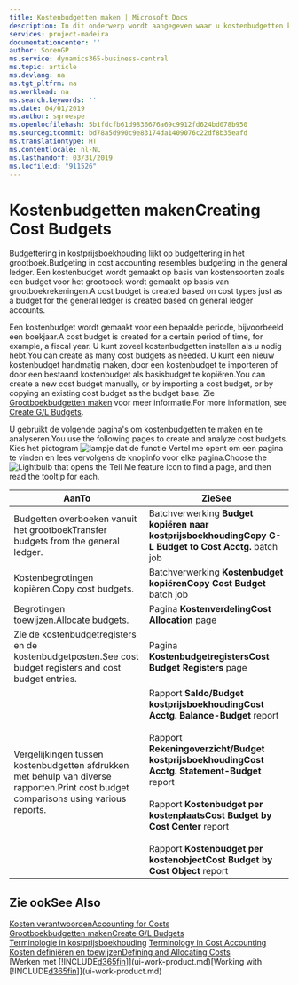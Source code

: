```yaml
---
title: Kostenbudgetten maken | Microsoft Docs
description: In dit onderwerp wordt aangegeven waar u kostenbudgetten kunt maken en analyseren.
services: project-madeira
documentationcenter: ''
author: SorenGP
ms.service: dynamics365-business-central
ms.topic: article
ms.devlang: na
ms.tgt_pltfrm: na
ms.workload: na
ms.search.keywords: ''
ms.date: 04/01/2019
ms.author: sgroespe
ms.openlocfilehash: 5b1fdcfb61d9836676a69c9912fd624bd078b950
ms.sourcegitcommit: bd78a5d990c9e83174da1409076c22df8b35eafd
ms.translationtype: HT
ms.contentlocale: nl-NL
ms.lasthandoff: 03/31/2019
ms.locfileid: "911526"
---
```

# <a name="creating-cost-budgets"></a><span data-ttu-id="3e3ab-103">Kostenbudgetten maken</span><span class="sxs-lookup"><span data-stu-id="3e3ab-103">Creating Cost Budgets</span></span>
<span data-ttu-id="3e3ab-104">Budgettering in kostprijsboekhouding lijkt op budgettering in het grootboek.</span><span class="sxs-lookup"><span data-stu-id="3e3ab-104">Budgeting in cost accounting resembles budgeting in the general ledger.</span></span> <span data-ttu-id="3e3ab-105">Een kostenbudget wordt gemaakt op basis van kostensoorten zoals een budget voor het grootboek wordt gemaakt op basis van grootboekrekeningen.</span><span class="sxs-lookup"><span data-stu-id="3e3ab-105">A cost budget is created based on cost types just as a budget for the general ledger is created based on general ledger accounts.</span></span>  

<span data-ttu-id="3e3ab-106">Een kostenbudget wordt gemaakt voor een bepaalde periode, bijvoorbeeld een boekjaar.</span><span class="sxs-lookup"><span data-stu-id="3e3ab-106">A cost budget is created for a certain period of time, for example, a fiscal year.</span></span> <span data-ttu-id="3e3ab-107">U kunt zoveel kostenbudgetten instellen als u nodig hebt.</span><span class="sxs-lookup"><span data-stu-id="3e3ab-107">You can create as many cost budgets as needed.</span></span> <span data-ttu-id="3e3ab-108">U kunt een nieuw kostenbudget handmatig maken, door een kostenbudget te importeren of door een bestaand kostenbudget als basisbudget te kopiëren.</span><span class="sxs-lookup"><span data-stu-id="3e3ab-108">You can create a new cost budget manually, or by importing a cost budget, or by copying an existing cost budget as the budget base.</span></span> <span data-ttu-id="3e3ab-109">Zie [Grootboekbudgetten maken](finance-how-create-budgets.md) voor meer informatie.</span><span class="sxs-lookup"><span data-stu-id="3e3ab-109">For more information, see [Create G/L Budgets](finance-how-create-budgets.md).</span></span>

<span data-ttu-id="3e3ab-110">U gebruikt de volgende pagina's om kostenbudgetten te maken en te analyseren.</span><span class="sxs-lookup"><span data-stu-id="3e3ab-110">You use the following pages to create and analyze cost budgets.</span></span> <span data-ttu-id="3e3ab-111">Kies het pictogram ![lampje dat de functie Vertel me opent](media/ui-search/search_small.png "Vertel me wat u wilt doen") om een pagina te vinden en lees vervolgens de knopinfo voor elke pagina.</span><span class="sxs-lookup"><span data-stu-id="3e3ab-111">Choose the ![Lightbulb that opens the Tell Me feature](media/ui-search/search_small.png "Tell me what you want to do") icon to find a page, and then read the tooltip for each.</span></span>

|<span data-ttu-id="3e3ab-112">Aan</span><span class="sxs-lookup"><span data-stu-id="3e3ab-112">To</span></span>|<span data-ttu-id="3e3ab-113">Zie</span><span class="sxs-lookup"><span data-stu-id="3e3ab-113">See</span></span>|  
|--------|---------|  
|<span data-ttu-id="3e3ab-114">Budgetten overboeken vanuit het grootboek</span><span class="sxs-lookup"><span data-stu-id="3e3ab-114">Transfer budgets from the general ledger.</span></span>|<span data-ttu-id="3e3ab-115">Batchverwerking **Budget kopiëren naar kostprijsboekhouding**</span><span class="sxs-lookup"><span data-stu-id="3e3ab-115">**Copy G-L Budget to Cost Acctg.** batch job</span></span>|  
|<span data-ttu-id="3e3ab-116">Kostenbegrotingen kopiëren.</span><span class="sxs-lookup"><span data-stu-id="3e3ab-116">Copy cost budgets.</span></span>|<span data-ttu-id="3e3ab-117">Batchverwerking **Kostenbudget kopiëren**</span><span class="sxs-lookup"><span data-stu-id="3e3ab-117">**Copy Cost Budget** batch job</span></span>|  
|<span data-ttu-id="3e3ab-118">Begrotingen toewijzen.</span><span class="sxs-lookup"><span data-stu-id="3e3ab-118">Allocate budgets.</span></span>|<span data-ttu-id="3e3ab-119">Pagina **Kostenverdeling**</span><span class="sxs-lookup"><span data-stu-id="3e3ab-119">**Cost Allocation** page</span></span>|  
|<span data-ttu-id="3e3ab-120">Zie de kostenbudgetregisters en de kostenbudgetposten.</span><span class="sxs-lookup"><span data-stu-id="3e3ab-120">See cost budget registers and cost budget entries.</span></span>|<span data-ttu-id="3e3ab-121">Pagina **Kostenbudgetregisters**</span><span class="sxs-lookup"><span data-stu-id="3e3ab-121">**Cost Budget Registers** page</span></span>|  
|<span data-ttu-id="3e3ab-122">Vergelijkingen tussen kostenbudgetten afdrukken met behulp van diverse rapporten.</span><span class="sxs-lookup"><span data-stu-id="3e3ab-122">Print cost budget comparisons using various reports.</span></span>|<span data-ttu-id="3e3ab-123">Rapport **Saldo/Budget kostprijsboekhouding**</span><span class="sxs-lookup"><span data-stu-id="3e3ab-123">**Cost Acctg. Balance-Budget** report</span></span><br /><br /> <span data-ttu-id="3e3ab-124">Rapport **Rekeningoverzicht/Budget kostprijsboekhouding**</span><span class="sxs-lookup"><span data-stu-id="3e3ab-124">**Cost Acctg. Statement-Budget** report</span></span><br /><br /> <span data-ttu-id="3e3ab-125">Rapport **Kostenbudget per kostenplaats**</span><span class="sxs-lookup"><span data-stu-id="3e3ab-125">**Cost Budget by Cost Center** report</span></span><br /><br /> <span data-ttu-id="3e3ab-126">Rapport **Kostenbudget per kostenobject**</span><span class="sxs-lookup"><span data-stu-id="3e3ab-126">**Cost Budget by Cost Object** report</span></span>|  

## <a name="see-also"></a><span data-ttu-id="3e3ab-127">Zie ook</span><span class="sxs-lookup"><span data-stu-id="3e3ab-127">See Also</span></span>  
[<span data-ttu-id="3e3ab-128">Kosten verantwoorden</span><span class="sxs-lookup"><span data-stu-id="3e3ab-128">Accounting for Costs</span></span>](finance-manage-cost-accounting.md)  
[<span data-ttu-id="3e3ab-129">Grootboekbudgetten maken</span><span class="sxs-lookup"><span data-stu-id="3e3ab-129">Create G/L Budgets</span></span>](finance-how-create-budgets.md)  
<span data-ttu-id="3e3ab-130">[Terminologie in kostprijsboekhouding](finance-terminology-in-cost-accounting.md) </span><span class="sxs-lookup"><span data-stu-id="3e3ab-130">[Terminology in Cost Accounting](finance-terminology-in-cost-accounting.md) </span></span>  
[<span data-ttu-id="3e3ab-131">Kosten definiëren en toewijzen</span><span class="sxs-lookup"><span data-stu-id="3e3ab-131">Defining and Allocating Costs</span></span>](finance-define-and-allocate-costs.md)  
<span data-ttu-id="3e3ab-132">[Werken met [!INCLUDE[d365fin](includes/d365fin_md.md)]](ui-work-product.md)</span><span class="sxs-lookup"><span data-stu-id="3e3ab-132">[Working with [!INCLUDE[d365fin](includes/d365fin_md.md)]](ui-work-product.md)</span></span>

